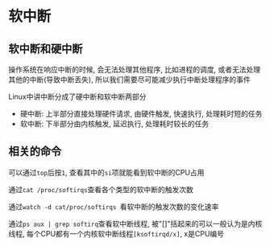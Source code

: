 # 软中断

## 软中断和硬中断

操作系统在响应中断的时候, 会无法处理其他程序, 比如进程的调度, 或者无法处理其他的中断(导致中断丢失), 所以我们需要尽可能减少执行中断处理程序的事件

Linux中讲中断分成了硬中断和软中断两部分

- 硬中断: 上半部分直接处理硬件请求, 由硬件触发, 快速执行, 处理耗时短的任务
- 软中断: 下半部分由内核触发, 延迟执行, 处理耗时较长的任务

## 相关的命令

可以通过`top`后按`1`, 查看其中的`si`项就能看到软中断的CPU占用

通过`cat /proc/softirqs`查看各个类型的软中断的触发次数

通过`watch -d cat/proc/softirqs `看软中断的触发次数的变化速率

通过`ps aux | grep softirq`查看软中断线程, 被"\[\]"括起来的可以一般认为是内核线程, 每个CPU都有一个内核软中断线程`[ksoftirqd/x]`, x是CPU编号

